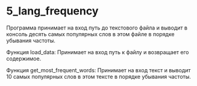 # 5_lang_frequency

Программа принимает на вход путь до текстового файла и выводит в консоль десять самых популярных слов в этом файле в порядке убывания частоты.

Функция load_data:
Принимает на вход путь к файлу и возвращает его содержимое.

Функция get_most_frequent_words:
Принимает на вход текст и выводит 10 самых популярных слов в этом тексте в порядке убывания частоты.
